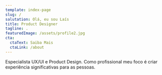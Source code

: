 ```yaml
---
template: index-page
slug: /
salutation: Olá, eu sou Laís 
title: Product Designer
tagline: .
featuredImage: /assets/profile2.jpg
cta:
  ctaText: Saiba Mais
  ctaLink: /about
---
```


Especialista UX/UI e Product Design. Como profissional meu foco é criar experiência significativas para as pessoas.